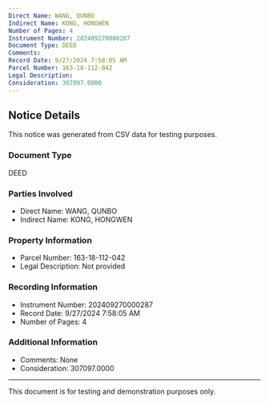 ```yaml
---
Direct Name: WANG, QUNBO
Indirect Name: KONG, HONGWEN
Number of Pages: 4
Instrument Number: 202409270000287
Document Type: DEED
Comments: 
Record Date: 9/27/2024 7:58:05 AM
Parcel Number: 163-18-112-042
Legal Description: 
Consideration: 307097.0000
---
```


## Notice Details

This notice was generated from CSV data for testing purposes.

### Document Type
DEED

### Parties Involved
- Direct Name: WANG, QUNBO
- Indirect Name: KONG, HONGWEN

### Property Information
- Parcel Number: 163-18-112-042
- Legal Description: Not provided

### Recording Information
- Instrument Number: 202409270000287
- Record Date: 9/27/2024 7:58:05 AM
- Number of Pages: 4

### Additional Information
- Comments: None
- Consideration: 307097.0000

---

This document is for testing and demonstration purposes only.
